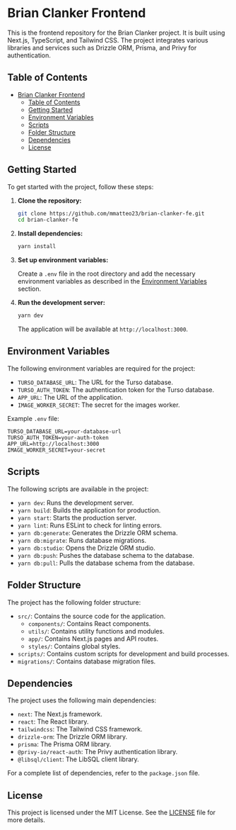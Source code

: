 # Brian Clanker Frontend

This is the frontend repository for the Brian Clanker project. It is built using Next.js, TypeScript, and Tailwind CSS. The project integrates various libraries and services such as Drizzle ORM, Prisma, and Privy for authentication.

## Table of Contents

- [Brian Clanker Frontend](#brian-clanker-frontend)
  - [Table of Contents](#table-of-contents)
  - [Getting Started](#getting-started)
  - [Environment Variables](#environment-variables)
  - [Scripts](#scripts)
  - [Folder Structure](#folder-structure)
  - [Dependencies](#dependencies)
  - [License](#license)

## Getting Started

To get started with the project, follow these steps:

1. **Clone the repository:**

   ```sh
   git clone https://github.com/mmatteo23/brian-clanker-fe.git
   cd brian-clanker-fe
   ```

2. **Install dependencies:**

   ```sh
   yarn install
   ```

3. **Set up environment variables:**

   Create a `.env` file in the root directory and add the necessary environment variables as described in the [Environment Variables](#environment-variables) section.

4. **Run the development server:**

   ```sh
   yarn dev
   ```

   The application will be available at `http://localhost:3000`.

## Environment Variables

The following environment variables are required for the project:

- `TURSO_DATABASE_URL`: The URL for the Turso database.
- `TURSO_AUTH_TOKEN`: The authentication token for the Turso database.
- `APP_URL`: The URL of the application.
- `IMAGE_WORKER_SECRET`: The secret for the images worker.

Example `.env` file:

```env
TURSO_DATABASE_URL=your-database-url
TURSO_AUTH_TOKEN=your-auth-token
APP_URL=http://localhost:3000
IMAGE_WORKER_SECRET=your-secret
```

## Scripts

The following scripts are available in the project:

- `yarn dev`: Runs the development server.
- `yarn build`: Builds the application for production.
- `yarn start`: Starts the production server.
- `yarn lint`: Runs ESLint to check for linting errors.
- `yarn db:generate`: Generates the Drizzle ORM schema.
- `yarn db:migrate`: Runs database migrations.
- `yarn db:studio`: Opens the Drizzle ORM studio.
- `yarn db:push`: Pushes the database schema to the database.
- `yarn db:pull`: Pulls the database schema from the database.

## Folder Structure

The project has the following folder structure:

- `src/`: Contains the source code for the application.
  - `components/`: Contains React components.
  - `utils/`: Contains utility functions and modules.
  - `app/`: Contains Next.js pages and API routes.
  - `styles/`: Contains global styles.
- `scripts/`: Contains custom scripts for development and build processes.
- `migrations/`: Contains database migration files.

## Dependencies

The project uses the following main dependencies:

- `next`: The Next.js framework.
- `react`: The React library.
- `tailwindcss`: The Tailwind CSS framework.
- `drizzle-orm`: The Drizzle ORM library.
- `prisma`: The Prisma ORM library.
- `@privy-io/react-auth`: The Privy authentication library.
- `@libsql/client`: The LibSQL client library.

For a complete list of dependencies, refer to the `package.json` file.

## License

This project is licensed under the MIT License. See the [LICENSE](LICENSE) file for more details.
